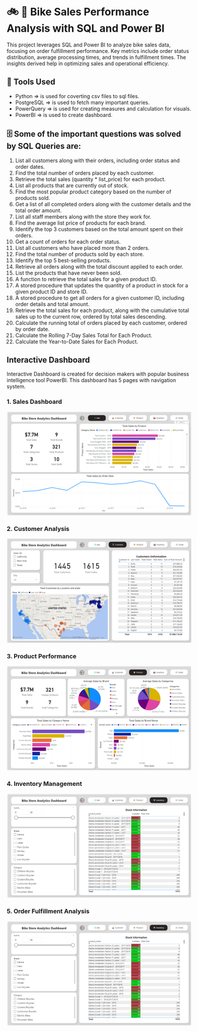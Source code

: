 # 🚲 🏪 Bike Sales Performance Analysis with SQL and Power BI


This project leverages SQL and Power BI to analyze bike sales data, focusing on order fulfillment performance. Key metrics include order status distribution, average processing times, and trends in fulfillment times. The insights derived help in optimizing sales and operational efficiency.

## 🔨 Tools Used
- Python => is used for coverting csv files to sql files.
- PostgreSQL => is used to fetch many important queries.
- PowerQuery => is used for creating measures and calculation for visuals.
- PowerBI => is used to create dashboard.

## 🗄️ Some of the important questions was solved by SQL Queries are:

1. List all customers along with their orders, including order status and order dates.
2. Find the total number of orders placed by each customer.
3. Retrieve the total sales (quantity * list_price) for each product.
4. List all products that are currently out of stock.
5. Find the most popular product category based on the number of products sold.
6. Get a list of all completed orders along with the customer details and the total order amount.
7. List all staff members along with the store they work for.
8. Find the average list price of products for each brand.
9. Identify the top 3 customers based on the total amount spent on their orders.
10. Get a count of orders for each order status.
11. List all customers who have placed more than 2 orders.
12. Find the total number of products sold by each store.
13. Identify the top 5 best-selling products.
14. Retrieve all orders along with the total discount applied to each order.
15. List the products that have never been sold.
16. A function to retrieve the total sales for a given product ID.
17. A stored procedure that updates the quantity of a product in stock for a given product ID and store ID.
18. A stored procedure to get all orders for a given customer ID, including order details and total amount.
19. Retrieve the total sales for each product, along with the cumulative total sales up to the current row, ordered by total sales descending.
20. Calculate the running total of orders placed by each customer, ordered by order date.
21. Calculate the Rolling 7-Day Sales Total for Each Product.
22. Calculate the Year-to-Date Sales for Each Product.

## Interactive Dashboard

Interactive Dashboard is created for decision makers with popular business intelligence tool PowerBI. This dashboard has 5 pages with navigation system.

### 1. Sales Dashboard

![Sales Page](/Snapshot/Sales.png)

### 2. Customer Analysis

![Sales Page](/Snapshot/Customer.png)

### 3. Product Performance

![Sales Page](/Snapshot/Product.png)

### 4. Inventory Management

![Sales Page](/Snapshot/Inventory.png)

### 5. Order Fulfillment Analysis

![Sales Page](/Snapshot/Inventory.png)
